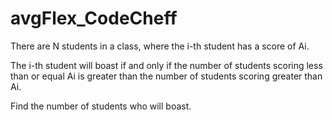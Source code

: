 # avgFlex_CodeCheff
There are N students in a class, where the i-th student has a score of Ai.

The i-th student will boast if and only if the number of students scoring less than or equal Ai is greater than the number of students scoring greater than Ai.

Find the number of students who will boast.
